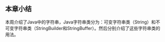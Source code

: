 ## 本章小结

本周介绍了Java中的字符串，Java字符串类分为：可变字符串类（String）和不可变字符串类（StringBuilder和StringBuffer）。然后分别介绍了这些字符串类的用法。